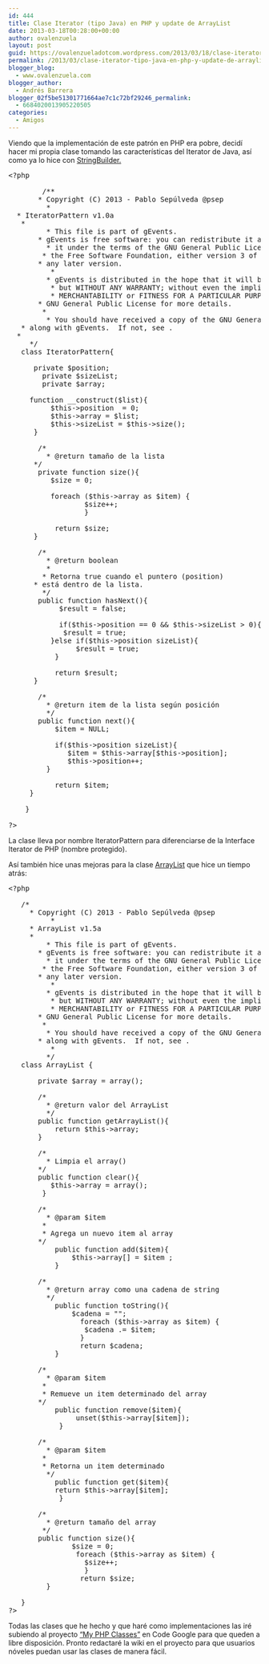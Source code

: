 ```yaml
---
id: 444
title: Clase Iterator (tipo Java) en PHP y update de ArrayList
date: 2013-03-18T00:28:00+00:00
author: ovalenzuela
layout: post
guid: https://ovalenzueladotcom.wordpress.com/2013/03/18/clase-iterator-tipo-java-en-php-y-update-de-arraylist
permalink: /2013/03/clase-iterator-tipo-java-en-php-y-update-de-arraylist.html
blogger_blog:
  - www.ovalenzuela.com
blogger_author:
  - Andrés Barrera
blogger_02f5be51301771664ae7c1c72bf29246_permalink:
  - 6684020013905220505
categories:
  - Amigos
---
```

Viendo que la implementación de este patrón en PHP era pobre, decidí hacer mi propia clase tomando las características del Iterator de Java, así como ya lo hice con <a title="StringBuilder en PHP" href="http://www.psep.cl/2013/03/03/clase-stringbuilder-en-php/" target="_blank">StringBuilder.</a>

<pre>&lt;?php<br /><br />        /**<br />     	 * Copyright (C) 2013 - Pablo Sepúlveda @psep<br />         *<br />	 * IteratorPattern v1.0a<br />	 *<br />     	 * This file is part of gEvents.<br />     	 * gEvents is free software: you can redistribute it and/or modify<br />     	 * it under the terms of the GNU General Public License as published by<br />    	 * the Free Software Foundation, either version 3 of the License, or<br />     	 * any later version.<br />     	 *<br />     	 * gEvents is distributed in the hope that it will be useful,<br />     	 * but WITHOUT ANY WARRANTY; without even the implied warranty of<br />     	 * MERCHANTABILITY or FITNESS FOR A PARTICULAR PURPOSE.  See the<br />     	 * GNU General Public License for more details.<br />     	 *<br />     	 * You should have received a copy of the GNU General Public License<br />	 * along with gEvents.  If not, see .<br />	 *<br />	 */<br />	class IteratorPattern{<br /><br />		private $position;<br />		private $sizeList;<br />		private $array;<br /><br />		function __construct($list){<br />			$this-&gt;position	= 0;<br />			$this-&gt;array	= $list;<br />			$this-&gt;sizeList = $this-&gt;size();		<br />		}<br /><br />		/*<br />		 * @return tamaño de la lista<br />		 */<br />		private function size(){<br />			$size = 0;<br /><br />			foreach ($this-&gt;array as $item) {<br />        			$size++;<br />      			}<br /><br />			return $size;		<br />		}<br /><br />		/*<br />		 * @return boolean<br />		 * <br />		 * Retorna true cuando el puntero (position) <br />		 * está dentro de la lista.<br />		 */<br />		public function hasNext(){<br />			$result = false;<br /><br />			if($this-&gt;position == 0 && $this-&gt;sizeList &gt; 0){<br />				$result	= true;	<br />			}else if($this-&gt;position sizeList){<br />				$result	= true;<br />			}<br /><br />			return $result;		<br />		}<br /><br />		/*<br />		 * @return item de la lista según posición<br />		 */<br />		public function next(){<br />			$item = NULL;<br /><br />			if($this-&gt;position sizeList){<br />				$item = $this-&gt;array[$this-&gt;position];<br />				$this-&gt;position++;<br />			}<br /><br />			return $item;<br />		}	<br /><br />	}<br /><br />?&gt;</pre>

La clase lleva por nombre IteratorPattern para diferenciarse de la Interface Iterator de PHP (nombre protegido).

Así también hice unas mejoras para la clase <a title="ArrayList en PHP" href="http://www.psep.cl/2012/10/12/clase-arraylist-en-php/" target="_blank">ArrayList</a> que hice un tiempo atrás:

<pre>&lt;?php<br /><br />	/*<br />	 * Copyright (C) 2013 - Pablo Sepúlveda @psep<br />     	 *<br />	 * ArrayList v1.5a<br />	 *<br />     	 * This file is part of gEvents.<br />     	 * gEvents is free software: you can redistribute it and/or modify<br />     	 * it under the terms of the GNU General Public License as published by<br />     	 * the Free Software Foundation, either version 3 of the License, or<br />     	 * any later version.<br />     	 *<br />      	 * gEvents is distributed in the hope that it will be useful,<br />     	 * but WITHOUT ANY WARRANTY; without even the implied warranty of<br />     	 * MERCHANTABILITY or FITNESS FOR A PARTICULAR PURPOSE.  See the<br />     	 * GNU General Public License for more details.<br />     	 *<br />     	 * You should have received a copy of the GNU General Public License<br />     	 * along with gEvents.  If not, see .<br />     	 *<br />     	 */<br />	class ArrayList {<br /><br />		private $array = array();<br /><br />		/*<br />		 * @return valor del ArrayList<br />		 */<br />		public function getArrayList(){<br />			return $this-&gt;array;<br />		}<br /><br />		/*<br />		 * Limpia el array()<br />		 */<br />		public function clear(){<br />			$this-&gt;array = array();<br />		}<br /><br /> 		/*<br />		 * @param $item<br />		 * <br />		 * Agrega un nuevo item al array<br />		 */<br />    		public function add($item){<br />      			$this-&gt;array[] = $item ;<br />    		}<br /><br /> 		/*<br />		 * @return array como una cadena de string<br />		 */<br />    		public function toString(){<br />    			$cadena = "";<br />      			foreach ($this-&gt;array as $item) {<br />        			$cadena .= $item;<br />      			}<br />      			return $cadena;<br />    		}<br /><br /> 		/*<br />		 * @param $item<br />		 * <br />		 * Remueve un item determinado del array<br />		 */<br />    		public function remove($item){<br />    			unset($this-&gt;array[$item]);<br />    		}<br /><br />		/*<br />		 * @param $item<br />		 * <br />		 * Retorna un item determinado<br />		 */<br />    		public function get($item){<br />			return $this-&gt;array[$item];<br />    		}<br /><br /> 		/*<br />		 * @return tamaño del array<br />		 */<br /> 		public function size(){<br />    			$size = 0;<br />      			foreach ($this-&gt;array as $item) {<br />        			$size++;<br />      			}<br />      			return $size;<br />    		}<br /><br />	}<br />?&gt;</pre>

Todas las clases que he hecho y que haré como implementaciones las iré subiendo al proyecto <a title="my-php-classes" href="https://code.google.com/p/my-php-classes/" target="_blank">“My PHP Classes”</a> en Code Google para que queden a libre disposición. Pronto redactaré la wiki en el proyecto para que usuarios nóveles puedan usar las clases de manera fácil.